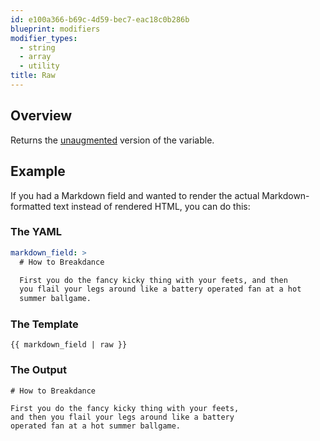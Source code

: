 ```yaml
---
id: e100a366-b69c-4d59-bec7-eac18c0b286b
blueprint: modifiers
modifier_types:
  - string
  - array
  - utility
title: Raw
---
```

## Overview
Returns the [unaugmented](/augmentation) version of the variable.

## Example

If you had a Markdown field and wanted to render the actual Markdown-formatted text instead of rendered HTML, you can do this:

### The YAML
```yaml
markdown_field: >
  # How to Breakdance

  First you do the fancy kicky thing with your feets, and then
  you flail your legs around like a battery operated fan at a hot
  summer ballgame.
```

### The Template
```
{{ markdown_field | raw }}
```

### The Output
```
# How to Breakdance

First you do the fancy kicky thing with your feets,
and then you flail your legs around like a battery
operated fan at a hot summer ballgame.
```

